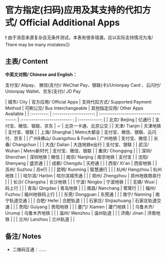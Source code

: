 # 官方指定(扫码)应用及其支持的代扣方式/ Official Additional Apps

❗ 由于消息来源复杂且无条件测试，本表有很多错漏，应以实际支持情况为准/ There may be many mistakes😑

## 主表/ Content
**中英文对照/ Chinese and English：**

支付宝/ Alipay、 微信(支付)/ WeChat Pay、银联(卡)/Unionpay Card 、云闪付/ Unionpay Wallet、京东(支付)/ JD Pay

| 城市/ City | 官方应用/ Official Apps | 支持代扣方式/ Supported Payment Method | 可刷公交/ Bus Interchangeable | 其他指定应用/ Other Apps Available |
| :--------: | :--------------------: | :-----------------------------------: | :------------------------- : | :-----------: |
| 北京/ Beijing | 亿通行 | 支付宝、微信、银联、京东 | ✓ | 北京一卡通、北京公交 |
| 天津/ Tianjin | 天津地铁 | 支付宝、银联 |
| 上海/ Shanghai | Metro大都会 | 支付宝、微信、银联、云闪付、京东 |
| 广州&佛山/ Guangzhou & Foshan | 广州地铁 | 支付宝、微信 |
| 长春/ Changchun | |
| 大连/ Dalian | 大连地铁e出行 | 支付宝、银联 |
| 武汉/ Wuhan | Metro新时代 | 支付宝、微信、银联 |
| 重庆/ Chongqing | |
| 深圳/ Shenzhen | 深圳地铁 | 微信 |
| 南京/ Nanjing | 南京地铁 | 支付宝 |
| 沈阳/ Shenyang | 盛京通 | |
| 成都/ Chengdu | 天府通 | |
| 西安/ Xi'an | 西安地铁  |
| 苏州/ Suzhou | 苏e行 | |
| 昆明/ Kunming | 智慧通行 | |
| 杭州/ Hangzhou | 杭州地铁 | |
| 哈尔滨/ Harbin | 哈尔滨城市通 | |
| 郑州/ Zhengzhou | 郑州地铁商易行 | |
| 长沙/ Changsha | 长沙地铁 | |
| 宁波/ Ningbo | 宁波地铁 | |
| 无锡/ Wuxi | 码上行 | |
| 青岛/ Qingdao | 青岛地铁 | |
| 南昌/ Nanchang | 鹭鹭行 | |
| 福州/ Fuzhou | 福州地铁码上行 | |
| 东莞/ Dongguan | 东莞通 | |
| 南宁/ Nanning | 南宁轨道交通 | |
| 合肥/ Hefei | 合肥轨道 | |
| 石家庄/ Shijiazhuang | 石家庄轨道交通 | |
| 贵阳/ Guiyang | 贵阳地铁 | |
| 厦门/ Xiamen | 厦门地铁 | |
| 乌鲁木齐/ Urumqi | 乌鲁木齐地铁 | |
| 温州/ Wenzhou | 温州轨道 | |
| 济南/ Jinan | 济南地铁 | |
| 兰州/ Lanzhou | 兰州轨道 | |

## 备注/ Notes
- 二维码互通：……
